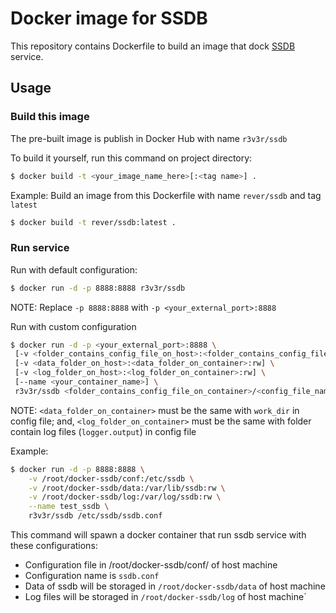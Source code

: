 # Docker image for SSDB

This repository contains Dockerfile to build an image that dock [SSDB](http://ssdb.io/) service.

## Usage

### Build this image

The pre-built image is publish in Docker Hub with name `r3v3r/ssdb`

To build it yourself, run this command on project directory:
```sh
$ docker build -t <your_image_name_here>[:<tag name>] .
```

Example: Build an image from this Dockerfile with name `rever/ssdb` and tag `latest`
```sh
$ docker build -t rever/ssdb:latest .
```
### Run service
Run with default configuration:
```sh
$ docker run -d -p 8888:8888 r3v3r/ssdb 
```
NOTE: Replace `-p 8888:8888` with `-p <your_external_port>:8888`

Run with custom configuration
```sh
$ docker run -d -p <your_external_port>:8888 \
 [-v <folder_contains_config_file_on_host>:<folder_contains_config_file_on_container>] \
 [-v <data_folder_on_host>:<data_folder_on_container>:rw] \
 [-v <log_folder_on_host>:<log_folder_on_container>:rw] \
 [--name <your_container_name>] \
 r3v3r/ssdb <folder_contains_config_file_on_container>/<config_file_name>
```
NOTE: `<data_folder_on_container>` must be the same with `work_dir` in config file; and, `<log_folder_on_container>` must be the same with folder contain log files (`logger.output`) in config file


Example:
```sh
$ docker run -d -p 8888:8888 \
	-v /root/docker-ssdb/conf:/etc/ssdb \
	-v /root/docker-ssdb/data:/var/lib/ssdb:rw \
	-v /root/docker-ssdb/log:/var/log/ssdb:rw \
	--name test_ssdb \
	r3v3r/ssdb /etc/ssdb/ssdb.conf
```
This command will spawn a docker container that run ssdb service with these configurations:
 * Configuration file in /root/docker-ssdb/conf/ of host machine
 * Configuration name is `ssdb.conf`
 * Data of ssdb will be storaged in `/root/docker-ssdb/data` of host machine
 * Log files will be storaged in `/root/docker-ssdb/log` of host machine`
